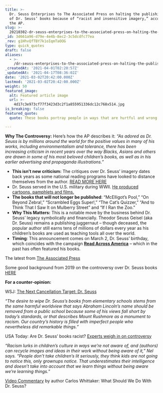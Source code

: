 ```yaml
---
title: >-
  Dr. Seuss Enterprises to The Associated Press on halting the publishing of six
  of Dr. Seuss’ books because of “racist and insensitive imagery,” according to
  the AP.
slug: >-
  20210302-dr-seuss-enterprises-to-the-associated-press-on-halting-the-publishing-of-six-of-dr-seuss
_id: 3d661a96-d79e-4e4b-8ec2-3c5dcdfc77ea
_rev: g1HhvQfTBY7k1oIqmTaOOG
type: quick_quotes
draft: false
aliases:
  - >-
    /dr-seuss-enterprises-to-the-associated-press-on-halting-the-publishing-of-6-of-dr-seuss-books-because-of-racist-racist-and-insensitive-imagery-according-to-the-ap/
_createdAt: '2021-04-01T02:20:57Z'
_updatedAt: '2021-04-17T08:36:02Z'
date: '2021-03-02T20:42:00.000Z'
lastmod: '2021-03-02T20:42:00.000Z'
weight: 50
featured_image:
  alt: Featured article image
  url: >-
    4d17c3e973cf77f3423d3c2f1a855951336dc12c768x514.jpg
is_breaking: false
featured_quote:
  quote: These books portray people in ways that are hurtful and wrong.

---
```

**Why The Controversy:** Here’s how the AP describes it: _“As adored as Dr. Seuss is by millions around the world for the positive values in many of his works, including environmentalism and tolerance, there has been increasing criticism in recent years over the way Blacks, Asians and others are drawn in some of his most beloved children’s books, as well as in his earlier advertising and propaganda illustrations.”_

* **This isn’t new criticism:** The critiques over Dr. Seuss’ imagery dates back years as some national reading programs have looked to distance themselves from the author. [READ MORE HERE](https://www.npr.org/sections/codeswitch/2019/02/26/695966537/classic-books-are-full-of-problems-why-cant-we-put-them-down)
* Dr. Seuss served in the U.S. military during WWII. [He produced cartoons, pamphlets and films.](https://www.defense.gov/Explore/Features/story/Article/1769871/dr-seuss-army-career/#:~:text=Seuss%20joined%20the%20World%20War,real%20name%2C%20Theodor%20Seuss%20Geisel.&text=But%20by%201943%2C%20Geisel%20wanted,of%20the%20Army%20Signal%20Corps.)
* **The books that will not longer be published**: “McElligot’s Pool,” “On Beyond Zebra!,” “Scrambled Eggs Super!,” “The Cat’s Quizzer,” “And to Think That I Saw It on Mulberry Street” and “If I Ran the Zoo.”
* **Why This Matters:** This is a notable move by the business behind Dr. Seuss’ legacy symbolically and financially. Theodor Seuss Geisel (aka Dr. Seuss) remains a publishing juggernaut – though deceased, the popular author still earns tens of millions of dollars every year as his children’s books are used as teaching tools all over the world.
* **Timing**: This announcement comes on March 2, Dr. Seuss’ birthday, which coincides with the campaign [**Read Across America**](https://www.nea.org/professional-excellence/student-engagement/read-across-america) – which in the past has often featured his books.

The latest from [The Associated Press](https://apnews.com/article/us-news-dr-seuss-d8ed18335c03319d72f443594c174513)

Some good background from 2019 on the controversy over Dr. Seuss books [HERE](https://www.npr.org/sections/codeswitch/2019/02/26/695966537/classic-books-are-full-of-problems-why-cant-we-put-them-down)

**For a counter-opinion:**

WSJ: [The Next Cancellation Target: Dr. Seuss](https://www.wsj.com/articles/the-next-cancellation-target-dr-seuss-11614623372)

_“The desire to wipe Dr. Seuss’s books from elementary schools stems from the same harmful worldview that says Abraham Lincoln’s name should be removed from a public school because some of his views fall short by today’s standards, or that describes Mount Rushmore as a monument to racism. Our country’s history is filled with imperfect people who nevertheless did remarkable things.”_

USA Today: Are Dr. Seuss’ books racist? [Experts weigh in on controversy](https://www.usatoday.com/story/life/books/2017/10/06/dr-seuss-books-racist-experts-weigh-controversy/740978001/)

_“Racism lurks in children’s culture in ways we’re not aware of, and (authors) can recycle images and ideas in their work without being aware of it,” Nel says. “People don’t take children’s lit seriously, they think kids are not going to notice this, only grownups notice. That underestimates their intelligence and doesn’t take into account that we learn things without being aware we’re learning things.”_

[Video Commentary](https://www.instagram.com/tv/CLphh9Dlasu/?igshid=1p8addamy860a) by author Carlos Whittaker: What Should We Do With Dr. Seuss?